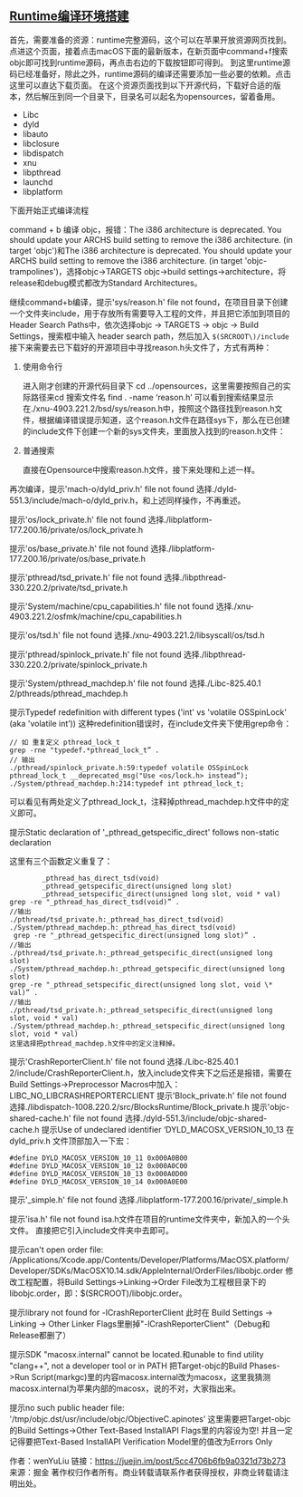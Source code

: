 ## [Runtime编译环境搭建](https://juejin.im/post/5cc4706b6fb9a0321d73b273)

首先，需要准备的资源：runtime完整源码，这个可以在苹果开放资源网页找到。点进这个页面，接着点击macOS下面的最新版本，在新页面中command+f搜索objc即可找到runtime源码，再点击右边的下载按钮即可得到。
到这里runtime源码已经准备好，除此之外，runtime源码的编译还需要添加一些必要的依赖。点击这里可以直达下载页面。
在这个资源页面找到以下开源代码，下载好合适的版本，然后解压到同一个目录下，目录名可以起名为opensources，留着备用。

- Libc
- dyld
- libauto
- libclosure
- libdispatch
- xnu
- libpthread
- launchd
- libplatform

下面开始正式编译流程

command + b 编译 objc，报错：The i386 architecture is deprecated. You should update your ARCHS build setting to remove the i386 architecture. (in target 'objc')和The i386 architecture is deprecated. You should update your ARCHS build setting to remove the i386 architecture. (in target 'objc-trampolines')，选择objc->TARGETS objc->build settings->architecture，将release和debug模式都改为Standard Architectures。

继续command\+b编译，提示'sys/reason.h' file not found，在项目目录下创建一个文件夹include，用于存放所有需要导入工程的文件，并且把它添加到项目的Header Search Paths中，依次选择objc -\> TARGETS -\> objc -\> Build Settings，搜索框中输入 header search path，然后加入 ``$(SRCROOT\)/include``
接下来需要去已下载好的开源项目中寻找reason.h头文件了，方式有两种：


1. 使用命令行

	进入刚才创建的开源代码目录下 cd ../opensources，这里需要按照自己的实际路径来cd
搜索文件名 find . -name ‘reason.h’
可以看到搜索结果显示在./xnu-4903.221.2/bsd/sys/reason.h中，按照这个路径找到reason.h文件，根据编译错误提示知道，这个reason.h文件在路径sys下，那么在已创建的include文件下创建一个新的sys文件夹，里面放入找到的reason.h文件：


2. 普通搜索

	直接在Opensource中搜索reason.h文件，接下来处理和上述一样。


再次编译，提示'mach-o/dyld\_priv.h' file not found
选择./dyld-551.3/include/mach-o/dyld\_priv.h，和上述同样操作，不再重述。


提示'os/lock\_private.h' file not found
选择./libplatform-177.200.16/private/os/lock\_private.h


提示'os/base\_private.h' file not found
选择./libplatform-177.200.16/private/os/base\_private.h


提示'pthread/tsd\_private.h' file not found
选择./libpthread-330.220.2/private/tsd\_private.h


提示'System/machine/cpu\_capabilities.h' file not found
选择./xnu-4903.221.2/osfmk/machine/cpu\_capabilities.h


提示'os/tsd.h' file not found
选择./xnu-4903.221.2/libsyscall/os/tsd.h


提示'pthread/spinlock\_private.h' file not found
选择./libpthread-330.220.2/private/spinlock\_private.h


提示'System/pthread\_machdep.h' file not found
选择./Libc-825.40.1 2/pthreads/pthread\_machdep.h


提示Typedef redefinition with different types ('int' vs 'volatile OSSpinLock' (aka 'volatile int’))
这种redefinition错误时，在include文件夹下使用grep命令：

```
// 如 重复定义 pthread_lock_t
grep -rne "typedef.*pthread_lock_t” .
// 输出
./pthread/spinlock_private.h:59:typedef volatile OSSpinLock pthread_lock_t __deprecated_msg("Use <os/lock.h> instead”);
./System/pthread_machdep.h:214:typedef int pthread_lock_t;
```

可以看见有两处定义了pthread\_lock\_t，注释掉pthread\_machdep.h文件中的定义即可。

提示Static declaration of '_pthread_getspecific_direct' follows non-static declaration

这里有三个函数定义重复了：

```
		_pthread_has_direct_tsd(void)
		_pthread_getspecific_direct(unsigned long slot)
		_pthread_setspecific_direct(unsigned long slot, void * val)
grep -re "_pthread_has_direct_tsd(void)” .
//输出
./pthread/tsd_private.h:_pthread_has_direct_tsd(void)
./System/pthread_machdep.h:_pthread_has_direct_tsd(void)
 grep -re "_pthread_getspecific_direct(unsigned long slot)” .
//输出
./pthread/tsd_private.h:_pthread_getspecific_direct(unsigned long slot)
./System/pthread_machdep.h:_pthread_getspecific_direct(unsigned long slot)
grep -re "_pthread_setspecific_direct(unsigned long slot, void \* val)” .
//输出
./pthread/tsd_private.h:_pthread_setspecific_direct(unsigned long slot, void * val)
./System/pthread_machdep.h:_pthread_setspecific_direct(unsigned long slot, void * val)
这里选择把pthread_machdep.h文件中的定义注释掉。
```

提示'CrashReporterClient.h' file not found
选择./Libc-825.40.1 2/include/CrashReporterClient.h，放入include文件夹下之后还是报错，需要在Build Settings->Preprocessor Macros中加入：LIBC\_NO\_LIBCRASHREPORTERCLIENT
提示'Block\_private.h' file not found
选择./libdispatch-1008.220.2/src/BlocksRuntime/Block\_private.h
提示'objc-shared-cache.h' file not found
选择./dyld-551.3/include/objc-shared-cache.h
提示Use of undeclared identifier ‘DYLD\_MACOSX\_VERSION\_10\_13
在 dyld\_priv.h 文件顶部加入一下宏：

```
#define DYLD_MACOSX_VERSION_10_11 0x000A0B00
#define DYLD_MACOSX_VERSION_10_12 0x000A0C00
#define DYLD_MACOSX_VERSION_10_13 0x000A0D00
#define DYLD_MACOSX_VERSION_10_14 0x000A0E00
```

提示'\_simple.h' file not found
选择./libplatform-177.200.16/private/\_simple.h


提示'isa.h' file not found
isa.h文件在项目的runtime文件夹中，新加入的一个头文件。
直接把它引入include文件夹中去即可。


提示can't open order file: /Applications/Xcode.app/Contents/Developer/Platforms/MacOSX.platform/Developer/SDKs/MacOSX10.14.sdk/AppleInternal/OrderFiles/libobjc.order
修改工程配置，将Build Settings->Linking->Order File改为工程根目录下的libobjc.order，即：\$(SRCROOT)/libobjc.order。


提示library not found for -lCrashReporterClient
此时在 Build Settings -> Linking -> Other Linker Flags里删掉"-lCrashReporterClient"（Debug和Release都删了）


提示SDK "macosx.internal" cannot be located.和unable to find utility "clang++", not a developer tool or in PATH
把Target-objc的Build Phases->Run Script(markgc)里的内容macosx.internal改为macosx，这里我猜测macosx.internal为苹果内部的macosx，说的不对，大家指出来。


提示no such public header file: '/tmp/objc.dst/usr/include/objc/ObjectiveC.apinotes’
这里需要把Target-objc的Build Settings->Other Text-Based InstallAPI Flags里的内容设为空!
并且一定记得要把Text-Based InstallAPI Verification Model里的值改为Errors Only

作者：wenYuLiu
链接：https://juejin.im/post/5cc4706b6fb9a0321d73b273
来源：掘金
著作权归作者所有。商业转载请联系作者获得授权，非商业转载请注明出处。